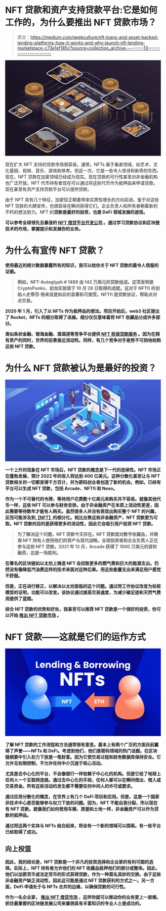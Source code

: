 # NFT 贷款和资产支持贷款平台:它是如何工作的，为什么要推出 NFT 贷款市场？

> 原文：<https://medium.com/geekculture/nft-loans-and-asset-backed-lending-platforms-how-it-works-and-why-launch-nft-lending-marketplace-c73e1ef185c?source=collection_archive---------13----------------------->

![](img/23a111b8e11ba78eed39c7306b1f1a8e.png)

现在扩大 NFT 支持的贷款市场很容易。通常，NFTs 属于垂直领域，如艺术、文化基因、视频、音乐、游戏和体育。但这一次，它是一些令人惊讶和新奇的东西。现在，NFT 贷款在加密领域已经成为现实。现在贷款的可行性甚至对非金融机构也广泛开放。NFT 代币持有者现在可以通过将这些代币作为抵押品来申请贷款。现在甚至有资产支持贷款平台可以提供贷款。

由于 NFT 具有几个特征，加密狂正朝着带来实质性增长的方向前进。鉴于对这些 NFT 贷款的大肆宣传，也很容易在瞬间获得它们。企业负责人和所有者朝着新的不朽的想法努力。NFT 的[](https://www.coindesk.com/learn/what-is-nft-lending/)**贷款是最好的投资，也是 DeFi 领域发展的途径。**

**可以参考全球领先且暴涨的 [**NFT 借贷平台开发公司**](https://www.appdupe.com/nft-marketplace-development) 。通过学习贷款协议和区块链技术的作用，掌握提示和发展你的业务。**

# **为什么有宣传 NFT 贷款？**

**使用最近的统计数据暴露所有的知识，我可以给你关于 NFT 贷款的最令人信服的证据。**

> **例如，NFT-Autoglyph # 1488 由 142 万美元的贷款组成。这项发明是 CryptoPunks，幼虫实验室于 10 月 28 日取得的成就。这对于 NFTfi 的创始人史蒂芬·杨来说是如此的显著和可接受。NFTfi 是贷款协议，帮助点对点交易。**

**2020 年 1 月，引入了以 NFTs 作为抵押品的想法。项目开始后，web3 社区提出了 Rocket，NFTs 的细分取得了进展。细分仅仅意味着将 NFT 收藏品分成许多部分。**

**类似条状金融、银海金融、滴滴道等竞争平台提供 [**NFT 担保贷款服务**](https://www.protocol.com/fintech/nft-lending-crypto) 。因为在拥有资产的同时，世界的前景接近流动性。同样，有几个竞争对手是势不可挡地收购这些 NFT 贷款。**

# **为什么 NFT 贷款被认为是最好的投资？**

**![](img/962879dfc5739f30d6a8f881e9bbc82f.png)**

**一个上升的现象在 NFT 市场后，NFT 贷款的概念是下一代的连续性。NFT 市场正在蓬勃发展，预计 2022 年的收入将达到 400 亿美元。这种分散化甚至让与 NFT 贷款相关的一切都变得千方百计，并为密码创业者创造了新的机会。例如，已经有平台可以生成 NFT 贷款，包括 Arcade、NFTfi 和 Nexo。**

**作为一个不可替代的令牌，等待用户花费数十亿美元来购买并不容易。就像其他代币一样，这些 NFT 可以参与财务安排。由于非金融资产在本质上流动性更差，因此需要等待数年才能有人购买。虽然很多人并没有表现出购买整个 NFT 的兴趣，反而可能涉及到[**【NFT】**](https://www.cryptovantage.com/non-fungible-tokens/what-are-fractionalized-nfts/)的细分化。相比出售这些非金融资产，NFT 贷款更为可取。NFT 贷款的目的是获得更多的流动性，因此它会吸引用户投资 NFT 贷款。**

> **为了解决这个问题，NFT 贷款今天存在。NFT 贷款面对数字收藏品，并确保 NFT 持有人使用他们的资产与现代战略。全球投资者和企业负责人正在参与这些 NFT 贷款。2021 年 12 月，Arcade 获得了 1500 万美元的首轮融资，这是一场胜利。**

**在著名的区块链如以太坊上铸造 NFT 会招致更多的燃气费和巨大的能源支出。仍然没有像降低汽油费这样的技术来面对这种后果。用这些能量支出来满足用户感觉不舒服。**

**但是，正在进行修正，以解决以太坊面临的这个问题。通过将工作协议改变为标桩模型的证明，功能可以改变。该协议通过提高交易速度，为减少碳足迹和天然气费用提供了蓝图。**

**综合 NFT 贷款的优势和好处，我甚至可以推荐 NFT 贷款是一个很好的投资，你可以开始 [**推出 NFT 贷款市场**](https://www.appdupe.com/nft-marketplace-development) 。**

# **NFT 贷款——这就是它们的运作方式**

**![](img/9db06f918a0e5c14ad3d5291834328d9.png)**

**了解 NFT 贷款的工作流程和方法通常很有意思。基本上有两个广泛的方面目前赢得了声誉——NFTs 和 DeFi。考虑到他们，他们是密码领域的热门话题。在区块链纲要中引入权力下放是一笔财富。因为它使交易过程和财务数据库保持安全。它允许无权限控制，不允许任何中介沉迷于核心活动。**

**尤其是去中心化的平台，不会像银行一样依赖于中心化的机构。但是它给了地球上任何人一个互联网连接。通过去中心化的手段，任何人都可以在瞬间借出、借入或交易资金。所有这些活动的发生都不需要任何中间人的许可或要求。**

**通过应用分散化的概念，在世界上有几个 DeFi 项目和应用。但是，这是一个国家非技术中心是否能够参与权力下放的问题。因为，NFT 不能自我分裂，所以现在有 NFT 贷款。就像我们如何使用车辆、房屋和土地一样，非金融资产可以作为贷款的抵押品。**

**通过将这两个实体与 NFTs 结合起来，将会有一个新的领域可以探索。有一些平台已经取得了成功。**

## **向上投篮**

**因此，我的结论是，NFT 贷款是一个非凡的投资选择和企业家的有利可图的选择。实际上，NFT 持有者允许他们的 NFT 收藏品抵押他们的部分或整体。因此，他们以加密货币或法定货币的形式获得贷款，作为一种莫名其妙的交换。由于这些非金融资产缺乏流动性，因此这可能是通过 NFT 贷款获利的方式之一。另一方面，DeFi 申请处于与 NFTs 合并的边缘，以确保贷款的可行性。**

**作为一名企业家， [**推出 NFT 借贷市场**](https://www.appdupe.com/nft-marketplace-development) ，这样你就可以推动你的业务更上一层楼。抓住最重要的区块链发展公司来雇佣具有丰富知识的专业人士是成功的。**